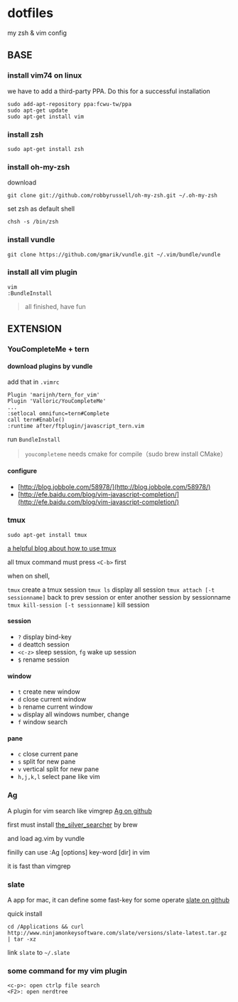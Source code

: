 dotfiles
========

my zsh &amp; vim config

## BASE

### install vim74 on linux

we have to add a third-party PPA. Do this for a successful installation

    sudo add-apt-repository ppa:fcwu-tw/ppa
    sudo apt-get update
    sudo apt-get install vim

### install zsh

    sudo apt-get install zsh

### install oh-my-zsh

download

    git clone git://github.com/robbyrussell/oh-my-zsh.git ~/.oh-my-zsh

set zsh as default shell

    chsh -s /bin/zsh

### install vundle

    git clone https://github.com/gmarik/vundle.git ~/.vim/bundle/vundle

### install all vim plugin

    vim
    :BundleInstall

> all finished, have fun

## EXTENSION

### YouCompleteMe + tern

#### download plugins by vundle

add that in `.vimrc`
```
Plugin 'marijnh/tern_for_vim'
Plugin 'Valloric/YouCompleteMe'
...
:setlocal omnifunc=tern#Complete
call tern#Enable()
:runtime after/ftplugin/javascript_tern.vim
```
run `BundleInstall`

> `youcompleteme` needs cmake for compile（sudo brew install CMake）

#### configure
* [http://blog.jobbole.com/58978/](http://blog.jobbole.com/58978/)
* [http://efe.baidu.com/blog/vim-javascript-completion/](http://efe.baidu.com/blog/vim-javascript-completion/)

### tmux

    sudo apt-get install tmux
    
[a helpful blog about how to use tmux](http://foocoder.com/blog/zhong-duan-huan-jing-zhi-tmux.html/)

all tmux command must press `<C-b>` first

when on shell, 

`tmux` create a tmux session
`tmux ls` display all session
`tmux attach [-t sessionname]` back to prev session or enter another session by sessionname
`tmux kill-session [-t sessionname]` kill session

#### session

* `?` display bind-key
* `d` deattch session
* `<c-z>` sleep session, `fg` wake up session
* `$` rename session

#### window

* `t` create new window
* `d` close current window
* `b` rename current window
* `w` display all windows number, change
* `f` window search

#### pane
* `c` close current pane
* `s` split for new pane
* `v` vertical split for new pane
* `h,j,k,l` select pane like vim

### Ag
A plugin for vim search like vimgrep [Ag on github](https://github.com/rking/ag.vim)

first must install [the_silver_searcher](https://github.com/ggreer/the_silver_searcher) by brew

and load ag.vim by vundle

finilly can use :Ag [options] key-word [dir] in vim

it is fast than vimgrep

### slate

A app for mac, it can define some fast-key for some operate [slate on github](https://github.com/jigish/slate)

quick install

    cd /Applications && curl http://www.ninjamonkeysoftware.com/slate/versions/slate-latest.tar.gz | tar -xz

link `slate` to `~/.slate`

### some command for my vim plugin
    
    <c-p>: open ctrlp file search
    <F2>: open nerdtree 
